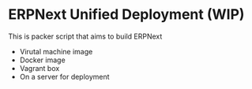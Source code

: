 # ERPNext Unified Deployment (WIP)

This is packer script that aims to build ERPNext

* Virutal machine image
* Docker image
* Vagrant box
* On a server for deployment
